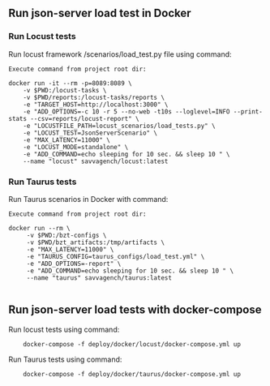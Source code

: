 ## Run json-server load test in Docker

### Run Locust tests
Run locust framework /scenarios/load_test.py file using command:

``` 
Execute command from project root dir:

docker run -it --rm -p=8089:8089 \
    -v $PWD:/locust-tasks \
    -v $PWD/reports:/locust-tasks/reports \
    -e "TARGET_HOST=http://localhost:3000" \
    -e "ADD_OPTIONS=-c 10 -r 5 --no-web -t10s --loglevel=INFO --print-stats --csv=reports/locust-report" \
    -e "LOCUSTFILE_PATH=locust_scenarios/load_tests.py" \
    -e "LOCUST_TEST=JsonServerScenario" \
    -e "MAX_LATENCY=11000" \
    -e "LOCUST_MODE=standalone" \
    -e "ADD_COMMAND=echo sleeping for 10 sec. && sleep 10 " \
    --name "locust" savvagench/locust:latest
```
### Run Taurus tests
Run Taurus scenarios in Docker with command:

```
Execute command from project root dir:

docker run --rm \
     -v $PWD:/bzt-configs \
     -v $PWD/bzt_artifacts:/tmp/artifacts \
     -e "MAX_LATENCY=11000" \
     -e "TAURUS_CONFIG=taurus_configs/load_test.yml" \
     -e "ADD_OPTIONS=-report" \
     -e "ADD_COMMAND=echo sleeping for 10 sec. && sleep 10 " \
     --name "taurus" savvagench/taurus:latest
     
```

## Run json-server load tests with docker-compose

Run locust tests using command:

``` 
    docker-compose -f deploy/docker/locust/docker-compose.yml up
```

Run Taurus tests using command:

```     
    docker-compose -f deploy/docker/taurus/docker-compose.yml up
```